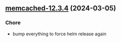 

## [memcached-12.3.4](https://github.com/truecharts/charts/compare/memcached-12.3.3...memcached-12.3.4) (2024-03-05)

### Chore



- bump everything to force helm release again
